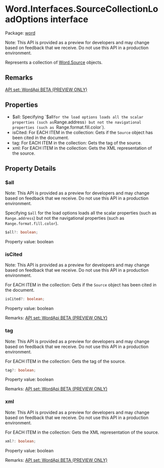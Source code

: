 # Word.Interfaces.SourceCollectionLoadOptions interface

Package: [word](/en-us/javascript/api/word)

Note: This API is provided as a preview for developers and may change based on feedback that we receive. Do not use this API in a production environment.

Represents a collection of [Word.Source](/en-us/javascript/api/word/word.source) objects.

## Remarks

[API set: WordApi BETA (PREVIEW ONLY)](/en-us/javascript/api/requirement-sets/word/word-api-requirement-sets)

## Properties

- $all: Specifying `$all` for the load options loads all the scalar properties (such as `Range.address`) but not the navigational properties (such as `Range.format.fill.color`).
- isCited: For EACH ITEM in the collection: Gets if the `Source` object has been cited in the document.
- tag: For EACH ITEM in the collection: Gets the tag of the source.
- xml: For EACH ITEM in the collection: Gets the XML representation of the source.

## Property Details

### $all

Note: This API is provided as a preview for developers and may change based on feedback that we receive. Do not use this API in a production environment.

Specifying `$all` for the load options loads all the scalar properties (such as `Range.address`) but not the navigational properties (such as `Range.format.fill.color`).

```typescript
$all?: boolean;
```

Property value: boolean

### isCited

Note: This API is provided as a preview for developers and may change based on feedback that we receive. Do not use this API in a production environment.

For EACH ITEM in the collection: Gets if the `Source` object has been cited in the document.

```typescript
isCited?: boolean;
```

Property value: boolean

Remarks: [API set: WordApi BETA (PREVIEW ONLY)](/en-us/javascript/api/requirement-sets/word/word-api-requirement-sets)

### tag

Note: This API is provided as a preview for developers and may change based on feedback that we receive. Do not use this API in a production environment.

For EACH ITEM in the collection: Gets the tag of the source.

```typescript
tag?: boolean;
```

Property value: boolean

Remarks: [API set: WordApi BETA (PREVIEW ONLY)](/en-us/javascript/api/requirement-sets/word/word-api-requirement-sets)

### xml

Note: This API is provided as a preview for developers and may change based on feedback that we receive. Do not use this API in a production environment.

For EACH ITEM in the collection: Gets the XML representation of the source.

```typescript
xml?: boolean;
```

Property value: boolean

Remarks: [API set: WordApi BETA (PREVIEW ONLY)](/en-us/javascript/api/requirement-sets/word/word-api-requirement-sets)